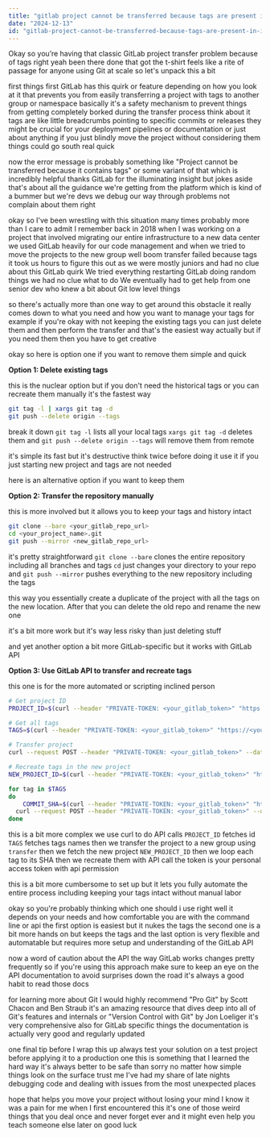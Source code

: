```yaml
---
title: "gitlab project cannot be transferred because tags are present in its containe?"
date: "2024-12-13"
id: "gitlab-project-cannot-be-transferred-because-tags-are-present-in-its-containe"
---
```


Okay so you’re having that classic GitLab project transfer problem because of tags right yeah been there done that got the t-shirt feels like a rite of passage for anyone using Git at scale so let's unpack this a bit

first things first GitLab has this quirk or feature depending on how you look at it that prevents you from easily transferring a project with tags to another group or namespace basically it's a safety mechanism to prevent things from getting completely borked during the transfer process think about it tags are like little breadcrumbs pointing to specific commits or releases they might be crucial for your deployment pipelines or documentation or just about anything if you just blindly move the project without considering them things could go south real quick

now the error message is probably something like "Project cannot be transferred because it contains tags" or some variant of that which is incredibly helpful thanks GitLab for the illuminating insight but jokes aside that's about all the guidance we're getting from the platform which is kind of a bummer but we're devs we debug our way through problems not complain about them right

okay so I've been wrestling with this situation many times probably more than I care to admit I remember back in 2018 when I was working on a project that involved migrating our entire infrastructure to a new data center we used GitLab heavily for our code management and when we tried to move the projects to the new group well boom transfer failed because tags it took us hours to figure this out as we were mostly juniors and had no clue about this GitLab quirk We tried everything restarting GitLab doing random things we had no clue what to do We eventually had to get help from one senior dev who knew a bit about Git low level things

so there's actually more than one way to get around this obstacle it really comes down to what you need and how you want to manage your tags for example if you're okay with not keeping the existing tags you can just delete them and then perform the transfer and that's the easiest way actually but if you need them then you have to get creative

okay so here is option one if you want to remove them simple and quick

**Option 1: Delete existing tags**

this is the nuclear option but if you don't need the historical tags or you can recreate them manually it's the fastest way

```bash
git tag -l | xargs git tag -d
git push --delete origin --tags
```

break it down `git tag -l` lists all your local tags `xargs git tag -d` deletes them and `git push --delete origin --tags` will remove them from remote

it's simple its fast but it's destructive think twice before doing it use it if you just starting new project and tags are not needed

here is an alternative option if you want to keep them

**Option 2: Transfer the repository manually**

this is more involved but it allows you to keep your tags and history intact

```bash
git clone --bare <your_gitlab_repo_url>
cd <your_project_name>.git
git push --mirror <new_gitlab_repo_url>
```

it's pretty straightforward `git clone --bare` clones the entire repository including all branches and tags `cd` just changes your directory to your repo and `git push --mirror` pushes everything to the new repository including the tags

this way you essentially create a duplicate of the project with all the tags on the new location. After that you can delete the old repo and rename the new one

it's a bit more work but it's way less risky than just deleting stuff

and yet another option a bit more GitLab-specific but it works with GitLab API

**Option 3: Use GitLab API to transfer and recreate tags**

this one is for the more automated or scripting inclined person

```bash
# Get project ID
PROJECT_ID=$(curl --header "PRIVATE-TOKEN: <your_gitlab_token>" "https://<your_gitlab_domain>/api/v4/projects?search=<your_project_name>" | jq -r '.[0].id')

# Get all tags
TAGS=$(curl --header "PRIVATE-TOKEN: <your_gitlab_token>" "https://<your_gitlab_domain>/api/v4/projects/${PROJECT_ID}/repository/tags" | jq -r '.[].name')

# Transfer project
curl --request POST --header "PRIVATE-TOKEN: <your_gitlab_token>" --data "id=$PROJECT_ID&namespace_id=<your_new_group_id>" "https://<your_gitlab_domain>/api/v4/projects/$PROJECT_ID/transfer"

# Recreate tags in the new project
NEW_PROJECT_ID=$(curl --header "PRIVATE-TOKEN: <your_gitlab_token>" "https://<your_gitlab_domain>/api/v4/projects?search=<your_project_name>" | jq -r '.[0].id')

for tag in $TAGS
do
    COMMIT_SHA=$(curl --header "PRIVATE-TOKEN: <your_gitlab_token>" "https://<your_gitlab_domain>/api/v4/projects/${PROJECT_ID}/repository/tags/$tag" | jq -r '.target')
  curl --request POST --header "PRIVATE-TOKEN: <your_gitlab_token>" --data "tag_name=$tag&ref=$COMMIT_SHA" "https://<your_gitlab_domain>/api/v4/projects/${NEW_PROJECT_ID}/repository/tags"
done

```

this is a bit more complex we use curl to do API calls `PROJECT_ID` fetches id `TAGS` fetches tags names then we transfer the project to a new group using `transfer` then we fetch the new project `NEW_PROJECT_ID` then we loop each tag to its SHA then we recreate them with API call the token is your personal access token with api permission

this is a bit more cumbersome to set up but it lets you fully automate the entire process including keeping your tags intact without manual labor

okay so you're probably thinking which one should i use right well it depends on your needs and how comfortable you are with the command line or api the first option is easiest but it nukes the tags the second one is a bit more hands on but keeps the tags and the last option is very flexible and automatable but requires more setup and understanding of the GitLab API

now a word of caution about the API the way GitLab works changes pretty frequently so if you're using this approach make sure to keep an eye on the API documentation to avoid surprises down the road it's always a good habit to read those docs

for learning more about Git I would highly recommend "Pro Git" by Scott Chacon and Ben Straub it's an amazing resource that dives deep into all of Git's features and internals or "Version Control with Git" by Jon Loeliger it's very comprehensive also for GitLab specific things the documentation is actually very good and regularly updated

one final tip before I wrap this up always test your solution on a test project before applying it to a production one this is something that I learned the hard way it's always better to be safe than sorry no matter how simple things look on the surface trust me I've had my share of late nights debugging code and dealing with issues from the most unexpected places

hope that helps you move your project without losing your mind I know it was a pain for me when I first encountered this it's one of those weird things that you deal once and never forget ever and it might even help you teach someone else later on good luck
